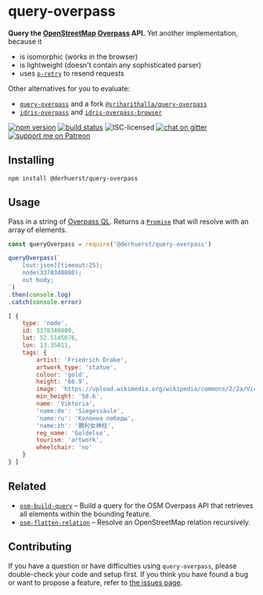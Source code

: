 # query-overpass

**Query the [OpenStreetMap](https://www.openstreetmap.org/) [Overpass](https://overpass-api.de) API.** Yet another implementation, because it

- is isomorphic (works in the browser)
- is lightweight (doesn't contain any sophisticated parser)
- uses [`p-retry`](https://github.com/sindresorhus/p-retry) to resend requests

Other alternatives for you to evaluate:

- [`query-overpass`](https://github.com/perliedman/query-overpass) and a fork [`@sriharithalla/query-overpass`](https://github.com/SrihariThalla/query-overpass)
- [`idris-overpass`](https://github.com/idris-maps/idris-overpass) and [`idris-overpass-browser`](https://github.com/idris-maps/idris-overpass-browser)

[![npm version](https://img.shields.io/npm/v/@derhuerst/query-overpass.svg)](https://www.npmjs.com/package/@derhuerst/query-overpass)
[![build status](https://img.shields.io/travis/derhuerst/query-overpass.svg)](https://travis-ci.org/derhuerst/query-overpass)
![ISC-licensed](https://img.shields.io/github/license/derhuerst/query-overpass.svg)
[![chat on gitter](https://badges.gitter.im/derhuerst.svg)](https://gitter.im/derhuerst)
[![support me on Patreon](https://img.shields.io/badge/support%20me-on%20patreon-fa7664.svg)](https://patreon.com/derhuerst)


## Installing

```shell
npm install @derhuerst/query-overpass
```


## Usage

Pass in a string of [Overpass QL](http://wiki.openstreetmap.org/wiki/Overpass_API/Overpass_QL). Returns a [`Promise`](https://developer.mozilla.org/en-US/docs/Web/JavaScript/Reference/Global_Objects/promise) that will resolve with an array of elements.

```js
const queryOverpass = require('@derhuerst/query-overpass')

queryOverpass(`
	[out:json][timeout:25];
	node(3378340880);
	out body;
`)
.then(console.log)
.catch(console.error)
```

```js
[ {
	type: 'node',
	id: 3378340880,
	lat: 52.5145076,
	lon: 13.35011,
	tags: {
		artist: 'Friedrich Drake',
		artwork_type: 'statue',
		colour: 'gold',
		height: '66.9',
		image: 'https://upload.wikimedia.org/wikipedia/commons/2/2a/Victoria_Goldelse_Siegessaeule_Berlin.jpg',
		min_height: '58.6',
		name: 'Viktoria',
		'name:de': 'Siegessäule',
		'name:ru': 'Колонна победы',
		'name:zh': '勝利女神柱',
		reg_name: 'Goldelse',
		tourism: 'artwork',
		wheelchair: 'no'
	}
} ]
```


## Related

- [`osm-build-query`](https://github.com/csbrandt/osm-build-query) – Build a query for the OSM Overpass API that retrieves all elements within the bounding feature.
- [`osm-flatten-relation`](https://github.com/derhuerst/osm-flatten-relation) – Resolve an OpenStreetMap relation recursively.


## Contributing

If you have a question or have difficulties using `query-overpass`, please double-check your code and setup first. If you think you have found a bug or want to propose a feature, refer to [the issues page](https://github.com/derhuerst/query-overpass/issues).
